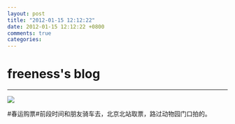 ```yaml
---
layout: post
title: "2012-01-15 12:12:22"
date: 2012-01-15 12:12:22 +0800
comments: true
categories: 
---
```


# freeness's blog

----------

![](http://okqmqrbgo.bkt.clouddn.com/201201151212221.jpg)

>
\#春运购票\#前段时间和朋友骑车去，北京北站取票，路过动物园门口拍的。